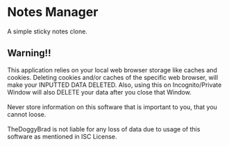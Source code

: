 # Notes Manager
A simple sticky notes clone.

## Warning!!
This application relies on your local web browser storage like caches and cookies. Deleting cookies and/or caches of the specific web browser, will make your INPUTTED DATA DELETED. Also, using this on Incognito/Private Window will also DELETE your data after you close that Window.
<br>
<br>
Never store information on this software that is important to you, that you cannot loose.
<br>
<br>
TheDoggyBrad is not liable for any loss of data due to usage of this software as mentioned in ISC License.
